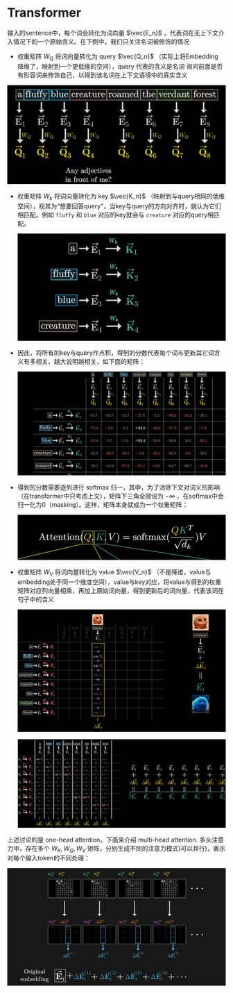 # Transformer

输入的sentence中，每个词会转化为词向量 $\vec{E_n}$ ，代表词在无上下文介入情况下的一个原始含义。在下例中，我们只关注名词被修饰的情况

- 权重矩阵 $W_Q$ 将词向量转化为 query $\vec{Q_n}$ （实际上将Embedding 降维了，映射到一个更低维的空间），query 代表的含义是名词 询问前面是否有形容词来修饰自己，以得到该名词在上下文语境中的真实含义

![image-20250321111743387](./Transformer.assets/image-20250321111743387.png)

- 权重矩阵 $W_k$ 将词向量转化为 key $\vec{K_n}$ （映射到与query相同的低维空间），视其为“想要回答query”，当key与query的方向对齐时，就认为它们相匹配。例如 `fluffy` 和 `blue` 对应的key就会与 `creature` 对应的query相匹配。

  ![image-20250321112800257](./Transformer.assets/image-20250321112800257.png)

- 因此，将所有的key与query作点积，得到的分数代表每个词与更新其它词含义有多相关，越大说明越相关，如下面的矩阵：

  ![image-20250321113531354](./Transformer.assets/image-20250321113531354.png)

- 得到的分数需要逐列进行 softmax 归一，其中，为了消除下文对词义的影响（在transformer中只考虑上文），矩阵下三角全部设为 $-\infty$ ，在softmax中会归一化为0（masking）。这样，矩阵本身就成为一个权重矩阵：

  ![image-20250321113937306](./Transformer.assets/image-20250321113937306.png)

- 权重矩阵 $W_V$ 将词向量转化为 value $\vec{V_n}$ （不是降维，value与embedding处于同一个维度空间），value与key对应，将value与得到的权重矩阵对应列向量相乘，再加上原始词向量，得到更新后的词向量，代表该词在句子中的含义

  ![image-20250321115123117](./Transformer.assets/image-20250321115123117.png)

  ![image-20250321115227106](./Transformer.assets/image-20250321115227106.png)

上述讨论的是 one-head attention，下面来介绍 multi-head attention. 多头注意力中，存在多个 $W_K,W_Q,W_V$ 矩阵，分别生成不同的注意力模式(可以并行)，表示对每个输入token的不同处理：

![image-20250321120450008](./Transformer.assets/image-20250321120450008.png)

